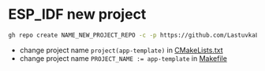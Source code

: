 # ESP_IDF new project

```bash
gh repo create NAME_NEW_PROJECT_REPO -c -p https://github.com/LastuvkaLukas/esp-idf-template.git --private 
```
- change project name `project(app-template)` in [CMakeLists.txt](CMakeLists.txt#L4)
- change project name `PROJECT_NAME := app-template` in [Makefile](Makefile#LL1)
